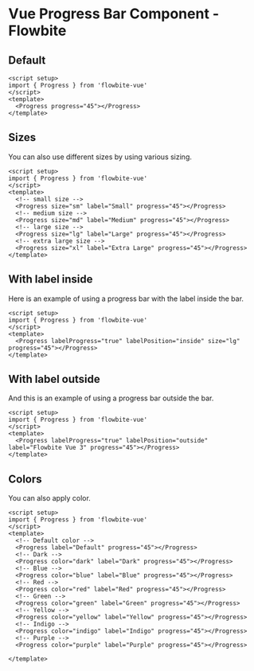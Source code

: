 <script setup>
import ProgressExample from './examples/ProgressExample.vue'
import ProgressSizeExample from './examples/ProgressSizeExample.vue'
import ProgressInsideLabelExample from './examples/ProgressInsideLabelExample.vue'
import ProgressOutsideLabelExample from './examples/ProgressOutsideLabelExample.vue'
import ProgressColorExample from './examples/ProgressColorExample.vue'


</script>
# Vue Progress Bar Component - Flowbite

## Default

```vue
<script setup>
import { Progress } from 'flowbite-vue'
</script>
<template>
  <Progress progress="45"></Progress>
</template>
```

<ProgressExample />

## Sizes
You can also use different sizes by using various sizing.

```vue
<script setup>
import { Progress } from 'flowbite-vue'
</script>
<template>
  <!-- small size -->
  <Progress size="sm" label="Small" progress="45"></Progress>
  <!-- medium size -->
  <Progress size="md" label="Medium" progress="45"></Progress>
  <!-- large size -->
  <Progress size="lg" label="Large" progress="45"></Progress>
  <!-- extra large size -->
  <Progress size="xl" label="Extra Large" progress="45"></Progress>
</template>
```

<ProgressSizeExample />

## With label inside
Here is an example of using a progress bar with the label inside the bar.

```vue
<script setup>
import { Progress } from 'flowbite-vue'
</script>
<template>
  <Progress labelProgress="true" labelPosition="inside" size="lg" progress="45"></Progress>
</template>
```

<ProgressInsideLabelExample />

## With label outside
And this is an example of using a progress bar outside the bar.

```vue
<script setup>
import { Progress } from 'flowbite-vue'
</script>
<template>
  <Progress labelProgress="true" labelPosition="outside" label="Flowbite Vue 3" progress="45"></Progress>
</template>
```

<ProgressOutsideLabelExample />

## Colors
You can also apply color.

```vue
<script setup>
import { Progress } from 'flowbite-vue'
</script>
<template>
  <!-- Default color -->
  <Progress label="Default" progress="45"></Progress>
  <!-- Dark -->
  <Progress color="dark" label="Dark" progress="45"></Progress>
  <!-- Blue -->
  <Progress color="blue" label="Blue" progress="45"></Progress>
  <!-- Red -->
  <Progress color="red" label="Red" progress="45"></Progress>
  <!-- Green -->
  <Progress color="green" label="Green" progress="45"></Progress>
  <!-- Yellow -->
  <Progress color="yellow" label="Yellow" progress="45"></Progress>
  <!-- Indigo -->
  <Progress color="indigo" label="Indigo" progress="45"></Progress>
  <!-- Purple -->
  <Progress color="purple" label="Purple" progress="45"></Progress>

</template>
```

<ProgressColorExample />